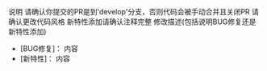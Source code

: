 说明
请确认你提交的PR是到'develop'分支，否则代码会被手动合并且关闭PR
请确认更改代码风格
新特性添加请确认注释完整
修改描述(包括说明BUG修复还是新特性添加)
- [BUG修复]： 内容
- [新特性]： 内容
